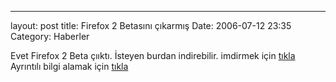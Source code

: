 ---
layout: post
title: Firefox 2 Betasını çıkarmış
Date: 2006-07-12 23:35
Category: Haberler

Evet Firefox 2 Beta çııktı. İsteyen burdan indirebilir. imdirmek için
[tıkla][] Ayrıntılı bilgi alamak için [tıkla][1]

  [tıkla]: http://ftp.mozilla.org/pub/mozilla.org/firefox/nightly/bonecho-beta1-candidates/rc1/firefox-2.0b1.en-US.win32.installer.exe
  [1]: http://www.mozillazine.org/talkback.html?article=10874
